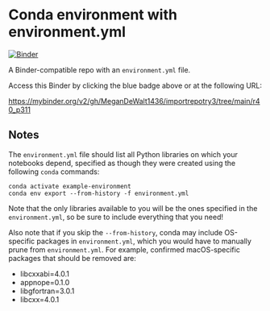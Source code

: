 # Conda environment with environment.yml

[![Binder](http://mybinder.org/badge_logo.svg)](https://mybinder.org/v2/gh/MeganDeWalt1436/importrepotry3/tree/main/r40_p311)

A Binder-compatible repo with an `environment.yml` file.

Access this Binder by clicking the blue badge above or at the following URL:

https://mybinder.org/v2/gh/MeganDeWalt1436/importrepotry3/tree/main/r40_p311

## Notes
The `environment.yml` file should list all Python libraries on which your notebooks
depend, specified as though they were created using the following `conda` commands:

```
conda activate example-environment
conda env export --from-history -f environment.yml
```

Note that the only libraries available to you will be the ones specified in
the `environment.yml`, so be sure to include everything that you need! 

Also note that if you skip the `--from-history`, conda may include OS-specific
packages in `environment.yml`, which you would have to manually prune from
`environment.yml`.  For example, confirmed macOS-specific packages that should
be removed are:

* libcxxabi=4.0.1
* appnope=0.1.0
* libgfortran=3.0.1
* libcxx=4.0.1
